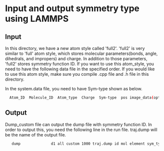 # Input and output symmetry type using LAMMPS

<p align="justify"> 
  
  ## Input
  
  In this directory, we have a new atom style called 'full2'. 'full2' is very similar to 'full' atom style, which stores molecular parameters(bonds, angle, dihedrals, and impropers) and charge. In addition to those parameters, 'full2' stores symmetry function ID. If you want to use this atom_style, you need to have the following data file in the specified order. If you would like to use this atom style, make sure you compile .cpp file and .h file in this directory. 

  In the system.data file, you need to have Sym-type shown as below. 

```bash
  Atom_ID  Molecule_ID  Atom_type  Charge  Sym-type  pos image_data(optional)
```

## Output

Dump_custom file can output the dump file with symmetry function ID. In order to output this, you need the following line in the run file. traj.dump will be the name of the output file. 

```bash
   dump              d1 all custom 1000 traj.dump id mol element sym_type x y z 
```

</p>

